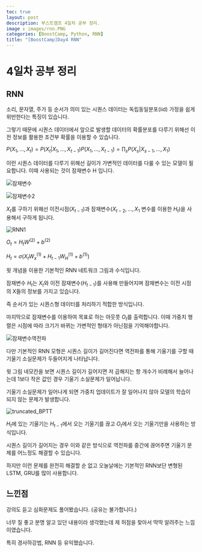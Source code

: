 ```yaml
---
toc: true
layout: post
description: 부스트캠프 4일차 공부 정리.
image : images/rnn.PNG
categories: [BoostCamp, Python, RNN]
title: "[BoostCamp]Day4 RNN"
---
```

# 4일차 공부 정리
## RNN

소리, 문자열, 주가 등 순서가 의미 있는 시퀀스 데이터는 독립동일분포(iid) 가정을 쉽게 위반한다는 특징이 있습니다.

그렇기 때문에 시퀀스 데이터에서 앞으로 발생할 데이터의 확률분포를 다루기 위해선 이전 정보를 활용한 조건부 확률을 이용할 수 있습니다.

$P(X_1, ..., X_t) = P(X_t\vert X_1, ...,X_{t-1})P(X_1,...,X_{t-1})=\prod_sP(X_s\vert X_{s-1}, ...,X_1)$

이런 시퀀스 데이터를 다루기 위해선 길이가 가변적인 데이터를 다룰 수 있는 모델이 필요합니다. 이때 사용되는 것이 잠재변수 H 입니다.

![잠재변수](https://user-images.githubusercontent.com/79916736/191647756-3f17fe3e-01b2-4951-9397-c90f28ebe5d7.png)

![잠재변수2](https://user-images.githubusercontent.com/79916736/191647975-02be78d9-a6c9-4b50-8851-f5f0ce038b50.png)

$X_t$를 구하기 위해선 이전시점($X_{t-1}$)과 잠재변수($X_{t-2}, ...,X_1$ 변수를 이용한 $H_t$)을 사용해서 구하게 됩니다.

![RNN1](https://user-images.githubusercontent.com/79916736/191656439-4246a2ab-45a1-4486-b3a1-ce4da401e6f8.png)

$O_t = H_tW^{(2)} + b^{(2)}$

$H_t =\sigma (X_tW_x^{(1)}+H_{t-1}W_H^{(1)}+b^{(1)})$

윗 개념을 이용한 기본적인 RNN 네트워크 그림과 수식입니다.

잠재변수 $H_t$는 $X_t$와 이전 잠재변수($H_{t-1}$)를 사용해 만들어지며 잠재변수는 이전 시점의 X들의 정보를 가지고 있습니다.

즉 순서가 있는 시퀀스형 데이터를 처리하기 적합한 방식입니다.

마지막으로 잠재변수를 이용하여 목표로 하는 아웃풋 $O_t$를 출력합니다. 이때 가중치 행렬은 시점에 따라 크기가 바뀌는 가변적인 형태가 아닌점을 기억해야합니다.


![잠재변수역전파](https://user-images.githubusercontent.com/79916736/191659536-b96400b0-2445-42a1-b07b-e1f2a0f53d24.png)

다만 기본적인 RNN 모형은 시퀀스 길이가 길어진다면 역전파를 통해 기울기를 구할 때 기울기 소실문제가 두들어지게 나타납니다.

윗 그림 네모칸을 보면 시퀀스 길이가 길어지면 저 곱해지는 항 개수가 비례해서 늘어나는데 1보다 작은 값인 경우 기울기 소실문제가 일어납니다.

기울기 소실문제가 일어나게 되면 가중치 업데이트가 잘 일어나지 않아 모델의 학습이 되지 않는 문제가 발생합니다.

![truncated_BPTT](https://user-images.githubusercontent.com/79916736/191660010-411cd3a5-849f-4b26-9fce-b8cd8f7b5fc5.png)

$H_t$에 있는 기울기는 $H_{t-1}$에서 오는 기울기를 끊고 $O_t$에서 오는 기울기만을 사용하는 방식입니다.

시퀀스 길이가 길어지는 경우 이와 같은 방식으로 역전파를 중간에 끊어주면 기울기 문제를 어느정도 해결할 수 있습니다.

하지만 이런 문제를 완전히 해결할 순 없고 오늘날에는 기본적인 RNN보단 변형된 LSTM, GRU를 많이 사용합니다.

## 느낀점

강의도 듣고 심화문제도 풀어봤습니다. (공유는 불가합니다.)

너무 질 좋고 분명 알고 있던 내용이라 생각했는데 제 허점을 찾아서 딱딱 알려주는 느낌이였습니다.

특히 경사하강법, RNN 등 유익했습니다.